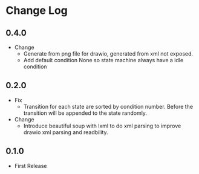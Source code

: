# Change Log

## 0.4.0

- Change
  - Generate from png file for drawio, generated from xml not exposed.
  - Add default condition None so state machine always have a idle condition

## 0.2.0

- Fix
  - Transition for each state are sorted by condition number. Before the transition will be appended to the state randomly.
- Change
  - Introduce beautiful soup with lxml to do xml parsing to improve drawio xml parsing and readbility.

## 0.1.0

- First Release
